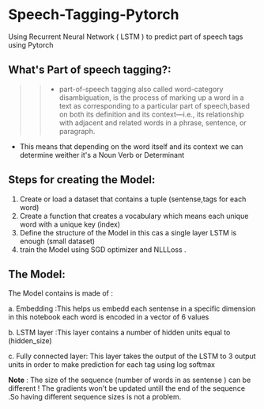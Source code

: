 # Speech-Tagging-Pytorch
Using Recurrent Neural Network ( LSTM ) to predict part of speech tags using Pytorch

## What's Part of speech tagging?:

>> * part-of-speech tagging also called word-category disambiguation, is the process of marking up a word in a text  as corresponding to a particular part of speech,based on both its definition and its context—i.e., its relationship with adjacent and related words in a phrase, sentence, or paragraph. 

* This means that depending on the word itself and its context we can determine weither it's a Noun Verb or Determinant


## Steps for creating the Model:

1. Create or load a dataset that contains a tuple (sentense,tags for each word)
2. Create a function that creates a vocabulary which means each unique word with a unique key (index)
3. Define the structure of the Model in this cas a single layer LSTM is enough (small dataset)
4. train the Model using SGD optimizer and NLLLoss .

## The Model:

The Model contains is made of :

a. Embedding :This helps us embedd each sentense in a specific dimension in this notebook each word is encoded in a vector of 6 values

b. LSTM layer :This layer contains a number of hidden units equal to (hidden_size) 

c. Fully connected layer: This layer takes the output of the LSTM to 3 output units in order to make prediction for each tag using log softmax

**Note** : The size of the sequence (number of words in as sentense ) can be different ! The gradients won't be updated untill the end of the sequence .So having different sequence sizes is not a problem.
